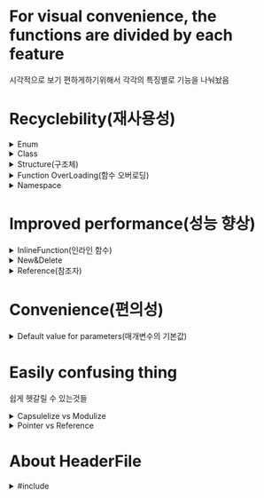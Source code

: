 # For visual convenience, the functions are divided by each feature
시각적으로 보기 편하게하기위해서 각각의 특징별로 기능을 나눠놨음

# Recyclebility(재사용성)

<details>
<summary>Enum</summary>

### Use to define constants as a group
상수들을 하나의 그룹으로 묶어서 정의하는 데 사용

```cpp
enum class ECharacterState
{
    Idle,
    Walking
};

public:
    Character() : CurrentState(ECharacterState::Idle) {}
    void UpdateState(ECharacterState NewState)
    {
        CurrentState = NewState;
        switch (CurrentState)
        {
            case ECharacterState::Idle:
                break;
            case ECharacterState::Walking:
                break;
        }
    }
    ECharacterState GetState() const
    {
        return CurrentState;
    }
};
int main()
{
    Character myCharacter;
    myCharacter.UpdateState(ECharacterState::Running);  // 상태를 Running으로 변경
    ECharacterState currentState = myCharacter.GetState(); // 현재 상태를 가져옴
    return 0;
}
```

-------------------------------------------------

</details>


<details>
<summary>Class</summary>

### User-defined data types defined by combining data with the functions (methods) that process it
데이터와 해당 데이터를 처리하는 함수(메서드)를 함께 묶어서 정의한 사용자 정의 데이터 형식

```cpp
class Point
{
private:
    int x, y;
public:
    Point(int x = 0, int y = 0) : x(x), y(y) {}
    void SetPoint(int newX, int newY) {
        x = newX;
        y = newY;
    }
};
int main()
{
    Point point;    
    point.Print();

    point.SetPoint(5, 3); 
    point.Print();
    return 0;
}
```

-------------------------------------------------
</details>
<details>
<summary>Structure(구조체)</summary>

### Manage variables in different data formats in a single unit
다른 데이터 형식의 변수들을 하나의 단위로 묶어서 관리

```cpp
struct CharacterStats
{
    int Health;
    int Mana;
    int Armor;
    float Speed;
    CharacterStats(int health, int mana, int armor, float speed)
        : Health(health), Mana(mana), Armor(armor), Speed(speed) {}
};
void printStats(const CharacterStats& stats)
{
    std::cout << "Health: " << stats.Health << std::endl;
    std::cout << "Mana: " << stats.Mana << std::endl;
    std::cout << "Armor: " << stats.Armor << std::endl;
    std::cout << "Speed: " << stats.Speed << " units/sec" << std::endl;
}
int main()
{
    CharacterStats myCharacter(100, 50, 25, 4.5f);
    printStats(myCharacter);
    return 0;
}

```

-------------------------------------------------

</details>

<details>
<summary>Function OverLoading(함수 오버로딩)</summary>
  
### Unless fuction name is same If declaration form of parameters is different it is declaration of other function. Cause factor which thorough function called we can divide fuction
함수 호출 시 전달되는 인자를통해서 호출하고자 하는 함수의 구분이 가능하기 때문에 함수명이 같더라도 매개변수의 선언형태(인자의 개수 차이, 자료형 차이등)가 다르면 다른 함수로 정의

```cpp
void applyDamage(int& health, int damage) {
    health -= damage;
    cout << "Health reduced by " << damage << " points." << endl;
}
// 오버로딩된 함수: 추가로 방어력을 고려
void applyDamage(int& health, int damage, int armor) {
    int effectiveDamage = damage - armor;
    if (effectiveDamage < 0) effectiveDamage = 0;
    health -= effectiveDamage;
    cout << "Health reduced by " << effectiveDamage << " points after armor." << endl;
}
// 오버로딩된 함수: 데미지의 유형에 따라 다르게 처리
void applyDamage(int& health, int damage, string damageType) {
    if (damageType == "Fire") {
        damage += 5; // 불 데미지는 추가 데미지 포인트가 있음
    }
    health -= damage;
    cout << "Health reduced by " << damage << " points due to " << damageType << " damage." << endl;
}
int main() {
    int myHealth = 100;
    applyDamage(myHealth, 10);  // 기본 데미지
    applyDamage(myHealth, 20, 5);  // 방어력 고려
    applyDamage(myHealth, 15, "Fire");  // 데미지 유형 고려
    return 0;
}

```

-------------------------------------------------

</details>

<details>
<summary>Namespace</summary>

### Organize name
이름을 그룹화함

```cpp
namespace Player
{
    class PlayerCharacter
    {
    public:
        void MoveForward(float Value);
        void MoveRight(float Value);
    };
}

namespace AI
{
    class EnemyCharacter
    {
    public:
        void Patrol();
        void Chase();
    };
}

void SetupGame()
{
    Player::PlayerCharacter player;
    AI::EnemyCharacter enemy;

    player.MoveForward(1.0f);
    player.MoveRight(1.0f);
    
    enemy.Patrol();
}
```

-------------------------------------------------

</details>

# Improved performance(성능 향상)

<details>
<summary>InlineFunction(인라인 함수)</summary>

### Minimize number of calling to increase running speed
호출을 최소화하여 프로그램의 실행 속도를 높이는 함수

```cpp
inline int Add(int x, int y) {
    return x + y;
}

int main() {
    int sum = Add(5, 3);
    reutnr 0;
}
```

-------------------------------------------------

</details> 

<details>
<summary>New&Delete</summary>

### Operator used to dynamically allocate and release memory
동적으로 메모리를 할당하고 해제하는 데 사용되는 연산자

-------------------------------------------------

</details> 

<details>
<summary>Reference(참조자)</summary>

### To provide nickname for a variable so that it can be referenced
변수의 다른 이름을 제공하여 해당 변수를 참조할 수 있게하는 것

-------------------------------------------------

</details> 

# Convenience(편의성)
<details>
<summary>Default value for parameters(매개변수의 기본값)</summary>
  
### To specify the value of a parameter in advance
매개변수의 값을 미리 지정하는 것

-------------------------------------------------

</details>




# Easily confusing thing
  
쉽게 헷갈릴 수 있는것들

<details>
<summary>Capsulelize vs Modulize</summary>

캡슐화 vs 모듈화

</details>

<details>
<summary>Pointer vs Reference</summary>
  
포인터 vs 참조자

<details>
<summary>Pointer(포인터)</summary>
최초 생성된 후에 다른 주소를 가르킬수 있다(새 메모리주소, 새액터, 새컴포넌트 등등)  
null값을 나타낼 수 있다.

예시  
*AcotrPtr contents에 접근할때  
ActorPtr address에 접근할때  
ActorPtr = &Actor address변경 할때  
*ActorPtr = Actor value를 변경할때  

Ex Code)
```cpp
float Damage = 0;
float* DamagePtr = &Damage;
*DamagePtr = 5.5;
UE_LOG(LogTemp, Display, TEXT("Damage: %f, DamagePtr: %f"),Damage, *DamagePtr);
 ```

-------------------------------------------------

</details>

<details>
<summary>Reference(참조)</summary>  
  
최초 생성해서 한번'만' 가르킬수 있다.  
null값을 나타낼 수 없다(안정성이 있다)  
예시  
ActorRef contents에 접근할때  
&ActorRef address에 접근할때  
ActorRef = Actor value를 변경할때  

Ex Code)
```
float Damage = 0;
float& DamageRef = Damage;
DamageRef = 12.5;
UE_LOG(LogTemp, Display, TEXT("RefDamage: %f, Damage: %f"), DamageRef, Damage);
 ```

-------------------------------------------------

</details>
</details>

# About HeaderFile
<details>
<summary> #include<csting></summary>  

append(): 문자열의 끝에 다른 문자열을 추가합니다.
replace(): 문자열의 일부를 다른 문자열로 대체합니다.
find(): 문자열 내에서 특정 문자열이나 문자의 첫 번째 인덱스를 찾습니다.
substr(): 문자열의 특정 부분을 추출하여 새 문자열을 생성합니다.
size() 또는 length(): 문자열의 길이를 반환합니다.

</details>

